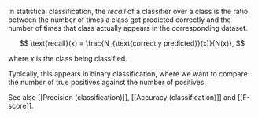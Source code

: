 In statistical classification, the *recall* of a classifier over a class is the
ratio between the number of times a class got predicted correctly and the number
of times that class actually appears in the corresponding dataset.

$$ \text{recall}(x) = \frac{N_{\text{correctly predicted}}(x)}{N(x)}, $$

where $x$ is the class being classified.

Typically, this appears in binary classification, where we want to compare the
number of true positives against the number of positives.

See also [[Precision (classification)]], [[Accuracy (classification)]] and
[[F-score]].
